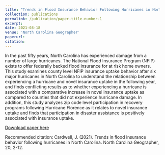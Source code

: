 ```yaml
---
title: "Trends in Flood Insurance Behavior Following Hurricanes in North Carolina"
collection: publications
permalink: /publication/paper-title-number-1
excerpt: 
date: 2021-08-18
venue: 'North Carolina Geographer'
paperurl: 
citation: 
---
```

In the past fifty years, North Carolina has experienced damage from a number of large hurricanes. The National Flood Insurance Program (NFIP) exists to offer federally backed flood insurance for at risk home owners. This study examines county level NFIP insurance uptake behavior after six major hurricanes in North Carolina to understand the relationship between experiencing a hurricane and novel insurance uptake in the following year, and finds conflicting results as to whether experiencing a hurricane is associated with a comparative increase in novel insurance uptake as compared to counties that did not experience hurricane damage. In addition, this study analyzes zip code level participation in recovery programs following Hurricane Florence as it relates to novel insurance uptake and finds that participation in disaster assistance is positively associated with insurance uptake. 

[Download paper here](http://jucardwell.github.io/files/trends.pdf)

Recommended citation: Cardwell, J. (2021). Trends in flood insurance behavior following hurricanes in North Carolina. North Carolina Geographer, 20, 2-12.
